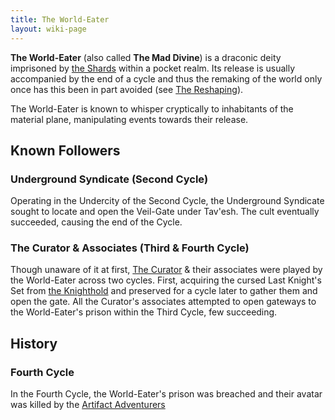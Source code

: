 ```yaml
---
title: The World-Eater
layout: wiki-page
---
```


**The World-Eater** (also called **The Mad Divine**) is a draconic deity imprisoned by [the Shards](Pantheon) within a pocket realm. Its release is usually accompanied by the end of a cycle and thus the remaking of the world only once has this been in part avoided (see [The Reshaping](/wiki/event/The-Divine-Storm)).

The World-Eater is known to whisper cryptically to inhabitants of the material plane, manipulating events towards their release.

## Known Followers

### Underground Syndicate (Second Cycle)
Operating in the Undercity of the Second Cycle, the Underground Syndicate sought to locate and open the Veil-Gate under Tav'esh. The cult eventually succeeded, causing the end of the Cycle.

### The Curator & Associates (Third & Fourth Cycle)
Though unaware of it at first, [The Curator](/wiki/characters/The-Curator.md) & their associates were played by the World-Eater across two cycles. First, acquiring the cursed Last Knight's Set from [the Knighthold](/wiki/places/The-Knighthold.md) and preserved for a cycle later to gather them and open the gate. All the Curator's associates attempted to open gateways to the World-Eater's prison within the Third Cycle, few succeeding.

## History

### Fourth Cycle

In the Fourth Cycle, the World-Eater's prison was breached and their avatar was killed by the [Artifact Adventurers](/wiki/organisations/Artifact-Adventurers.md)